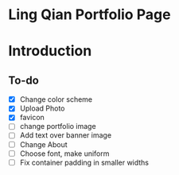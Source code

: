 Ling Qian Portfolio Page
========================

# Introduction

## To-do

- [x] Change color scheme
- [x] Upload Photo
- [x] favicon
- [ ] change portfolio image
- [ ] Add text over banner image
- [ ] Change About
- [ ] Choose font, make uniform
- [ ] Fix container padding in smaller widths

